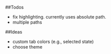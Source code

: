 ##Todos
- fix highlighting. currently uses absolute path.
- multiple paths

##Ideas
- custom tab colors (e.g., selected state)
- choose theme